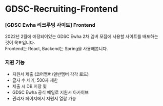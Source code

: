 # GDSC-Recruiting-Frontend
### [GDSC Ewha 리크루팅 사이트] Frontend

2022년 2월에 예정되어있는 GDSC Ewha 2차 멤버 모집에 사용할 사이트를 배포하는 것이 목표입니다.    
Frontend는 React, Backend는 Spring을 사용해봅니다.

### 지원 기능 

- 지원서 제출 (코어멤버/일반멤버 각각 로드)
- 글자 수 세기, 500자 제한
- 제출 시 DB 저장 및 
- GDSC Ewha 공식 메일로 지원서 아카이브
- 관리자 페이지에서 지원서 열람 가능
